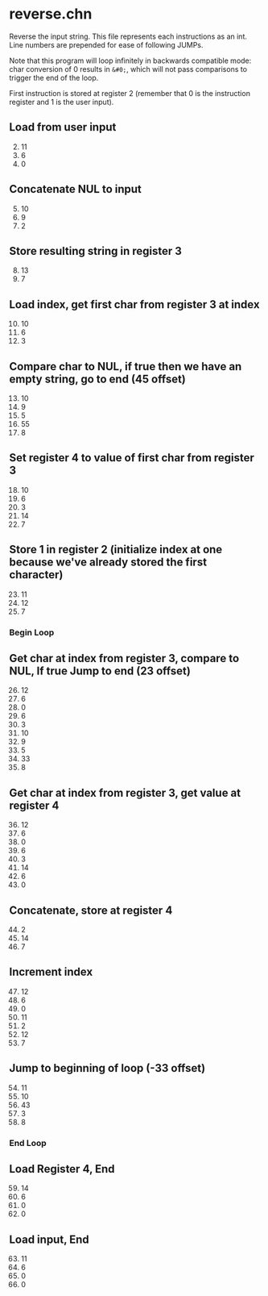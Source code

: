 # reverse.chn 

Reverse the input string. This file represents each instructions as an int. Line numbers are prepended for ease of following JUMPs.

Note that this program will loop infinitely in backwards compatible mode: char conversion of 0 results in `&#0;`, which will not pass comparisons to trigger the end of the loop.

First instruction is stored at register 2 (remember that 0 is the instruction register and 1 is the user input).

## Load from user input
2. 11
3. 6
4. 0

## Concatenate NUL to input
5. 10
6. 9
7. 2

## Store resulting string in register 3
8. 13
9. 7

## Load index, get first char from register 3 at index
10. 10
11. 6
12. 3

## Compare char to NUL, if true then we have an empty string, go to end (45 offset)
13. 10
14. 9
15. 5
16. 55
17. 8

## Set register 4 to value of first char from register 3
18. 10
19. 6
20. 3
21. 14
22. 7

## Store 1 in register 2 (initialize index at one because we've already stored the first character)
23. 11
24. 12
25. 7

### Begin Loop
## Get char at index from register 3, compare to NUL, If true Jump to end (23 offset)
26. 12
27. 6
28. 0
29. 6
30. 3
31. 10
32. 9
33. 5
34. 33
35. 8

## Get char at index from register 3, get value at register 4
36. 12
37. 6
38. 0
39. 6
40. 3
41. 14
42. 6
43. 0

## Concatenate, store at register 4
44. 2
45. 14
46. 7

## Increment index
47. 12
48. 6
49. 0
50. 11
51. 2
52. 12
53. 7

## Jump to beginning of loop (-33 offset)
54. 11
55. 10
56. 43
57. 3
58. 8
### End Loop

## Load Register 4, End
59. 14
60. 6
61. 0
62. 0

## Load input, End
63. 11
64. 6
65. 0
66. 0
